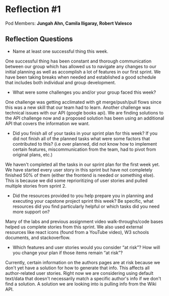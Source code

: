 # Reflection #1

Pod Members: **Jungah Ahn, Camila Iligaray, Robert Valesco**

## Reflection Questions

* Name at least one successful thing this week.

One successful thing has been constant and thorough communication between our group which has allowed us to navigate any changes to our initial planning as well as accomplish a lot of features in our first sprint. We have been taking breaks when needed and established a good schedule that includes both individual and group development. 

* What were some challenges you and/or your group faced this week?

One challenge was getting acclimated with git merge/push/pull flows since this was a new skill that our team had to learn. Another challenge was technical issues with our API (google books api). We are finding solutions to the API challenge now and a proposed solution has been using an additional API that covers the information we want.

* Did you finish all of your tasks in your sprint plan for this week? If you did not finish all of the planned tasks what were some factors that contributed to this?  (i.e over planned, did not know how to implement certain features, miscommunication from the team, had to pivot from original plans, etc.)

We haven't completed all the tasks in our sprint plan for the first week yet. We have started every user story in this sprint but have not completely finished 50% of them (either the frontend is needed or something else). This is because we did some reprioritizing of user stories and pulled multiple stories from sprint 2. 

* Did the resources provided to you help prepare you in planning and executing your capstone project sprint this week? Be specific, what resources did you find particularly helpful or which tasks did you need more support on?

Many of the labs and previous assignment video walk-throughs/code bases helped us complete stories from this sprint. We also used external resources like react icons (found from a YouTube video), W3 schools documents, and stackoverflow. 

* Which features and user stories would you consider “at risk”? How will you change your plan if those items remain “at risk”?

Currently, certain information on the authors pages are at risk because we don't yet have a solution for how to generate that info. This affects all author-related user stories. Right now we are considering using default text/data that doesn't necessarily match a specific author's info if we don't find a solution. A solution we are looking into is pulling info from the Wiki API. 
